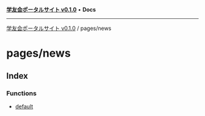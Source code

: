 [**学友会ポータルサイト v0.1.0**](../../README.md) • **Docs**

***

[学友会ポータルサイト v0.1.0](../../modules.md) / pages/news

# pages/news

## Index

### Functions

- [default](functions/default.md)
